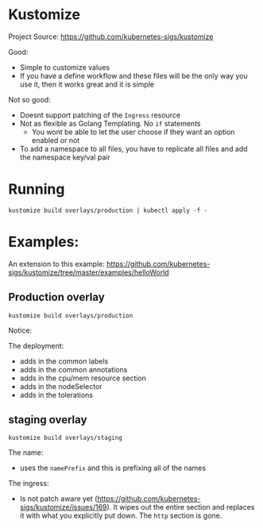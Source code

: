 Kustomize
============

Project Source: https://github.com/kubernetes-sigs/kustomize

Good:
* Simple to customize values
* If you have a define workflow and these files will be the only way you use it, then it works great and it is simple

Not so good:
* Doesnt support patching of the `Ingress` resource
* Not as flexible as Golang Templating.  No `if` statements
  * You wont be able to let the user choose if they want an option enabled or not
* To add a namespace to all files, you have to replicate all files and add the namespace key/val pair

# Running

```
kustomize build overlays/production | kubectl apply -f -

```

# Examples:

An extension to this example: https://github.com/kubernetes-sigs/kustomize/tree/master/examples/helloWorld


## Production overlay

```
kustomize build overlays/production
```

Notice:

The deployment:
* adds in the common labels
* adds in the common annotations
* adds in the cpu/mem resource section
* adds in the nodeSelector
* adds in the tolerations


## staging overlay

```
kustomize build overlays/staging
```

The name:
* uses the `namePrefix` and this is prefixing all of the names

The ingress:
* Is not patch aware yet (https://github.com/kubernetes-sigs/kustomize/issues/169).  It wipes out the entire section and replaces it with what you explicitly put down.  The `http` section is gone.
